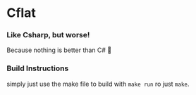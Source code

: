 # Cflat

### Like Csharp, but worse!

Because nothing is better than C# 🙂

### Build Instructions

simply just use the make file to build with `make run` ro just `make`.
